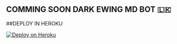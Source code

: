 ## COMMING SOON DARK EWING MD BOT 🇱🇰


##DEPLOY IN HEROKU

 [![Deploy on Heroku](https://www.herokucdn.com/deploy/button.svg)](https://dashboard.heroku.com/new?template=https://github.com/vajirabot1/KING-VAJIRA-MD)
